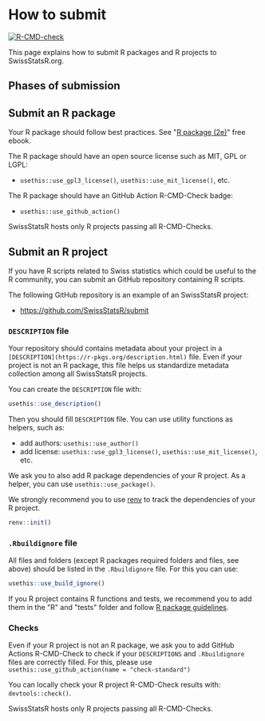 
# How to submit

<!-- badges: start -->
[![R-CMD-check](https://github.com/SwissStatsR/submit/actions/workflows/R-CMD-check.yaml/badge.svg)](https://github.com/SwissStatsR/submit/actions/workflows/R-CMD-check.yaml)
<!-- badges: end -->

This page explains how to submit R packages and R projects to SwissStatsR.org.

## Phases of submission



## Submit an R package

Your R package should follow best practices. See "[R package (2e)](https://r-pkgs.org/)" free ebook.

The R package should have an open source license such as MIT, GPL or LGPL:

- `usethis::use_gpl3_license()`, `usethis::use_mit_license()`, etc. 

The R package should have an GitHub Action R-CMD-Check badge:

- `usethis::use_github_action()`

SwissStatsR hosts only R projects passing all R-CMD-Checks.

## Submit an R project

If you have R scripts related to Swiss statistics which could be useful to the 
R community, you can submit an GitHub repository containing R scripts.

The following GitHub repository is an example of an SwissStatsR project:

- https://github.com/SwissStatsR/submit

### `DESCRIPTION` file

Your repository should contains metadata about your project in 
a `[DESCRIPTION](https://r-pkgs.org/description.html)` file. Even if your project 
is not an R package, this file helps us standardize metadata collection 
among all SwissStatsR projects.

You can create the `DESCRIPTION` file with:

``` r
usethis::use_description()
```

Then you should fill `DESCRIPTION` file. You can use utility functions as
helpers, such as:

- add authors: `usethis::use_author()`
- add license: `usethis::use_gpl3_license()`, `usethis::use_mit_license()`, etc.

We ask you to also add R package dependencies of your R project. As a
helper, you can use `usethis::use_package()`.

We strongly recommend you to use [renv](https://rstudio.github.io/renv/articles/renv.html) 
to track the dependencies of your R project.

``` r
renv::init()
```

### `.Rbuildignore` file

All files and folders (except R packages required folders and files, see above) 
should be listed in the `.Rbuildignore` file. For this you can use:

``` r
usethis::use_build_ignore()
```

If you R project contains R functions and tests, we recommend you to add them in 
the "R" and "tests" folder and follow [R package guidelines](https://r-pkgs.org/code.html).

### Checks

Even if your R project is not an R package, we ask you to add GitHub Actions 
R-CMD-Check to check if your `DESCRIPTIONS` and `.Rbuildignore` files are
correctly filled. For this, please use `usethis::use_github_action(name = "check-standard")`

You can locally check your R project R-CMD-Check results with: `devtools::check()`.

SwissStatsR hosts only R projects passing all R-CMD-Checks.
